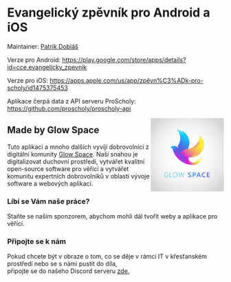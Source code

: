# Evangelický zpěvník pro Android a iOS

Maintainer: [Patrik Dobiáš](https://github.com/Paprikadobi)

Verze pro Android: https://play.google.com/store/apps/details?id=cce.evangelicky_zpevnik

Verze pro iOS: https://apps.apple.com/us/app/zpěvn%C3%ADk-pro-scholy/id1475375453

Aplikace čerpá data z API serveru ProScholy: https://github.com/proscholy/proscholy-api

<img alt="" width="170" src="https://raw.githubusercontent.com/glowspace/readmes/main/img/glow_space-logo.png" align="right">

## Made by Glow Space

Tuto aplikaci a mnoho dalších vyvíjí dobrovolníci
z digitální komunity [Glow Space](https://glowspace.cz). 
Naší snahou je digitalizovat duchovní prostředí, vytvářet kvalitní open-source software pro věřící
a vytvářet komunitu expertních dobrovolníků v oblasti vývoje software a webových aplikací.

### Líbí se Vám naše práce?
Staňte se naším sponzorem, abychom mohli dál tvořit weby a aplikace pro věřící.


### Připojte se k nám
Pokud chcete být v obraze o tom, co se děje v rámci IT v křesťanském prostředí nebo se s námi pustit do díla, <br>připojte se do našeho Discord serveru [zde.](https://glowspace.cz)
